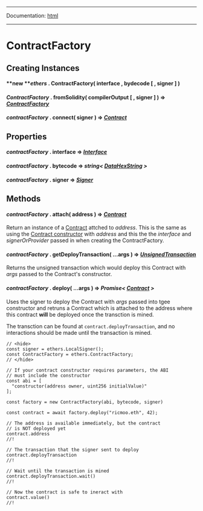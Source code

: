 -----

Documentation: [html](https://docs-beta.ethers.io/)

-----

ContractFactory
===============

Creating Instances
------------------

#### **new ***ethers* . **ContractFactory**( interface , bydecode [ , signer ] )



#### *ContractFactory* . **fromSolidity**( compilerOutput [ , signer ] ) => *[ContractFactory](/v5/api/contract/contract-factory/)*



#### *contractFactory* . **connect**( signer ) => *[Contract](/v5/api/contract/contract/)*



Properties
----------

#### *contractFactory* . **interface** => *[Interface](/v5/api/utils/abi/interface/)*



#### *contractFactory* . **bytecode** => *string< [DataHexString](/v5/api/utils/bytes/#DataHexString) >*



#### *contractFactory* . **signer** => *[Signer](/v5/api/signer/#Signer)*



Methods
-------

#### *contractFactory* . **attach**( address ) => *[Contract](/v5/api/contract/contract/)*

Return an instance of a [Contract](/v5/api/contract/contract/) attched to *address*. This is the same as using the [Contract constructor](/v5/api/contract/contract/#contract--creating) with *address* and this the the *interface* and *signerOrProvider* passed in when creating the ContractFactory.


#### *contractFactory* . **getDeployTransaction**( ...args ) => *[UnsignedTransaction](/v5/api/utils/transactions/#UnsignedTransaction)*

Returns the unsigned transaction which would deploy this Contract with *args* passed to the Contract's constructor.


#### *contractFactory* . **deploy**( ...args ) => *Promise< [Contract](/v5/api/contract/contract/) >*

Uses the signer to deploy the Contract with *args* passed into tgee constructor and retruns a Contract which is attached to the address where this contract **will** be deployed once the transction is mined.

The transction can be found at `contract.deployTransaction`, and no interactions should be made until the transaction is mined.


```
// <hide>
const signer = ethers.LocalSigner();
const ContractFactory = ethers.ContractFactory;
// </hide>

// If your contract constructor requires parameters, the ABI
// must include the constructor
const abi = [
  "constructor(address owner, uint256 initialValue)"
];

const factory = new ContractFactory(abi, bytecode, signer)

const contract = await factory.deploy("ricmoo.eth", 42);

// The address is available immediately, but the contract
// is NOT deployed yet
contract.address
//!

// The transaction that the signer sent to deploy
contract.deployTransaction
//!

// Wait until the transaction is mined
contract.deployTransaction.wait()
//!

// Now the contract is safe to ineract with
contract.value()
//!
```

